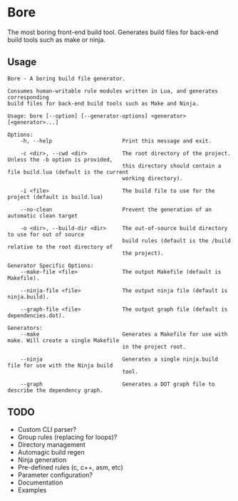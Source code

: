 # Bore
The most boring front-end build tool. Generates build files for back-end build
tools such as make or ninja.

## Usage
```
Bore - A boring build file generator.

Consumes human-writable rule modules written in Lua, and generates corresponding
build files for back-end build tools such as Make and Ninja.

Usage: bore [--option] [--generator-options] <generator> [<generator>...]

Options:
    -h, --help                      Print this message and exit.

    -c <dir>, --cwd <dir>           The root directory of the project. Unless the -b option is provided,
                                    this directory should contain a file build.lua (default is the current
                                    working directory).

    -i <file>                       The build file to use for the project (default is build.lua)

    --no-clean                      Prevent the generation of an automatic clean target

    -o <dir>, --build-dir <dir>     The out-of-source build directory to use for out of source
                                    build rules (default is the /build relative to the root directory of
                                    the project).

Generator Specific Options:
    --make-file <file>              The output Makefile (default is Makefile).

    --ninja-file <file>             The output ninja file (default is ninja.build).

    --graph-file <file>             The output graph file (default is dependencies.dot).

Generators:
    --make                          Generates a Makefile for use with make. Will create a single Makefile
                                    in the project root.

    --ninja                         Generates a single ninja.build file for use with the Ninja build
                                    tool.

    --graph                         Generates a DOT graph file to describe the dependency graph.

```

## TODO
 * Custom CLI parser?
 * Group rules (replacing for loops)?
 * Directory management
 * Automagic build regen
 * Ninja generation
 * Pre-defined rules (c, c++, asm, etc)
 * Parameter configuration?
 * Documentation
 * Examples

